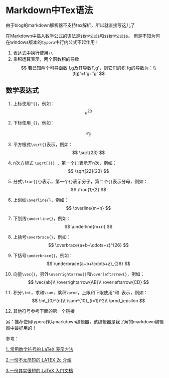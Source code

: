 # Markdown中Tex语法

由于blog的markdown解析器不支持tex解析，所以就直接写这儿了

在Markdown中插入数学公式的语法是`$数学公式$`和`$$数学公式$$`。 但是不知为何在windows版本的`typora`中行内公式不起作用！

1. 表达式中换行使用`\\`
1. 乘积运算表示，两个函数积的导数
   $$
   若已知两个可导函数 f,g及其导数f',g'，则它们的积 fg的导数为：\\
   (fg)'=f'g+fg'
   $$


## 数学表达式

1. 上标使用`^{}`，例如：
   $$
   e^{23}
   $$

2. 下标使用`_{}`，例如：

    $$
    e_{ij}
    $$

3. 平方根式`\sqrt{}`表示，例如：
   $$
   \sqrt{23}
   $$

4. n次方根式 `\sqrt[]{} `，第一个`[]`表示开n次，例如：
    $$
    \sqrt[22]{23}
    $$

5. 分式`\frac{}{}`表示，第一个`{}`表示分子，第二个`{}`表示分母，例如： 
    $$
    \frac{1}{2}
    $$

6. 上划线`\overline{}`，例如：
    $$
    \overline{m+n}
    $$

7. 下划线`\underline{}`，例如：
    $$
    \underline{m+n}
    $$

8. 上括号`\overbrace{}`，例如：
    $$
    \overbrace{a+b+\cdots+z}^{26}
    $$

9. 下括号`\underbrace{}`，例如：
    $$
    \underbrace{a+b+\cdots+z}_{26}
    $$

10. 向量`\vec{}`，另外`\overrightarrow{}`和`\overleftarrow{}`，例如：
    $$
    \vec{ab}\\
    \overrightarrow{AB}\\
    \overleftarrow{CD}
    $$

11. 积分`\int`，求和`\sum`，乘积`\prod`，上限和下限使用`^`和`_`表示，例如：
     $$
      \int_{0}^{n}\\
      \sum^{10}_{i=1}i^2\\
      \prod_\epsilon
     $$

12. 其他符号参考下面的第一个链接

     

另：推荐使用typora作为markdown编辑器，该编辑器是我了解的markdown编辑器中最好用的！



参考：

[1. 常用数学符号的 LaTeX 表示方法](http://mohu.org/info/symbols/symbols.htm)

[2.一份不太简短的 LATEX 2ε 介绍 ](http://www.mohu.org/info/lshort-cn.pdf)

[3.一份其实很短的 LaTeX 入门文档](https://liam0205.me/2014/09/08/latex-introduction/)